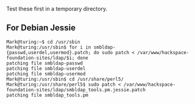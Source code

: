 Test these first in a temporary directory.

For Debian Jessie
-----------------
```
Mark@turing:~$ cd /usr/sbin
Mark@turing:/usr/sbin$ for i in smbldap-{passwd,userdel,usermod}.patch; do sudo patch < /var/www/hackspace-foundation-sites/ldap/$i; done
patching file smbldap-passwd
patching file smbldap-userdel
patching file smbldap-usermod
Mark@turing:/usr/sbin$ cd /usr/share/perl5/
Mark@turing:/usr/share/perl5$ sudo patch < /var/www/hackspace-foundation-sites/ldap/smbldap_tools.pm.jessie.patch
patching file smbldap_tools.pm
```
